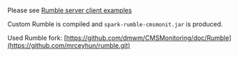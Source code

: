 Please see [Rumble server client examples](https://github.com/dmwm/CMSMonitoring/doc/Rumble)

Custom Rumble is compiled and `spark-rumble-cmsmonit.jar` is produced. 

Used Rumble fork: [https://github.com/dmwm/CMSMonitoring/doc/Rumble](https://github.com/mrceyhun/rumble.git)
